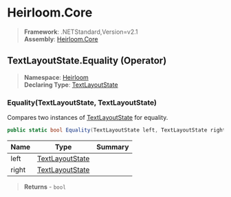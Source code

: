 # Heirloom.Core

> **Framework**: .NETStandard,Version=v2.1  
> **Assembly**: [Heirloom.Core][0]

## TextLayoutState.Equality (Operator)

> **Namespace**: [Heirloom][0]  
> **Declaring Type**: [TextLayoutState][1]

### Equality(TextLayoutState, TextLayoutState)

Compares two instances of [TextLayoutState][1] for equality.

```cs
public static bool Equality(TextLayoutState left, TextLayoutState right)
```

| Name  | Type                 | Summary |
|-------|----------------------|---------|
| left  | [TextLayoutState][1] |         |
| right | [TextLayoutState][1] |         |

> **Returns** - `bool`

[0]: ../../../Heirloom.Core.md
[1]: ../TextLayoutState.md
